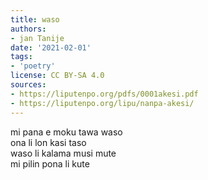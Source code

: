 ```yaml
---
title: waso
authors:
- jan Tanije
date: '2021-02-01'
tags:
- 'poetry'
license: CC BY-SA 4.0
sources:
- https://liputenpo.org/pdfs/0001akesi.pdf
- https://liputenpo.org/lipu/nanpa-akesi/
---
```


mi pana e moku tawa waso  
ona li lon kasi taso  
waso li kalama musi mute  
mi pilin pona li kute